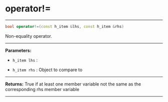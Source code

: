 # operator!=

---

```cpp
bool operator!=(const h_item &lhs, const h_item &rhs)
```


Non-equality operator. 


---
**Parameters:**

 - `h_item lhs`
: 

 - `h_item rhs`
: Object to compare to 


---
**Returns:** True if at least one member variable not the same as the corresponding rhs member variable 

---
